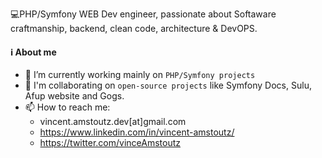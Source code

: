 💻PHP/Symfony WEB Dev engineer, passionate about  Softaware craftmanship, backend, clean code, architecture & DevOPS.

#### ℹ️ About me 
- 🔭 I’m currently working mainly on `PHP/Symfony projects`
- 👯 I'm collaborating on `open-source projects` like Symfony Docs, Sulu, Afup website and Gogs.
- 📫 How to reach me:
  -    vincent.amstoutz.dev[at]gmail.com
  -    https://www.linkedin.com/in/vincent-amstoutz/
  -    https://twitter.com/vinceAmstoutz
